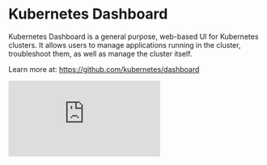 # Kubernetes Dashboard

Kubernetes Dashboard is a general purpose, web-based UI for Kubernetes clusters.
It allows users to manage applications running in the cluster, troubleshoot them,
as well as manage the cluster itself.

Learn more at: https://github.com/kubernetes/dashboard


[![Analytics](https://kubernetes-site.appspot.com/UA-36037335-10/GitHub/cluster/addons/dashboard/README.md?pixel)]()
